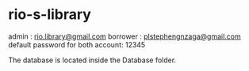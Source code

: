 # rio-s-library

admin : rio.library@gmail.com 
borrower : plstephengnzaga@gmail.com
default password for both account: 12345

The database is located inside the Database folder.
